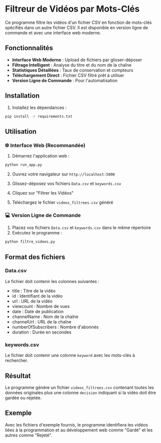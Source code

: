 # Filtreur de Vidéos par Mots-Clés

Ce programme filtre les vidéos d'un fichier CSV en fonction de mots-clés spécifiés dans un autre fichier CSV. Il est disponible en version ligne de commande et avec une interface web moderne.

## Fonctionnalités

- **Interface Web Moderne** : Upload de fichiers par glisser-déposer
- **Filtrage Intelligent** : Analyse du titre et du nom de la chaîne
- **Statistiques Détaillées** : Taux de conservation et compteurs
- **Téléchargement Direct** : Fichier CSV filtré prêt à utiliser
- **Version Ligne de Commande** : Pour l'automatisation

## Installation

1. Installez les dépendances :
```bash
pip install -r requirements.txt
```

## Utilisation

### 🌐 Interface Web (Recommandée)

1. Démarrez l'application web :
```bash
python run_app.py
```

2. Ouvrez votre navigateur sur `http://localhost:5000`

3. Glissez-déposez vos fichiers `Data.csv` et `keywords.csv`

4. Cliquez sur "Filtrer les Vidéos"

5. Téléchargez le fichier `videos_filtrees.csv` généré

### 💻 Version Ligne de Commande

1. Placez vos fichiers `Data.csv` et `keywords.csv` dans le même répertoire
2. Exécutez le programme :
```bash
python filtre_videos.py
```

## Format des fichiers

### Data.csv
Le fichier doit contenir les colonnes suivantes :
- title : Titre de la vidéo
- id : Identifiant de la vidéo
- url : URL de la vidéo
- viewcount : Nombre de vues
- date : Date de publication
- channelName : Nom de la chaîne
- channelUrl : URL de la chaîne
- numberOfSubscribers : Nombre d'abonnés
- duration : Durée en secondes

### keywords.csv
Le fichier doit contenir une colonne `keyword` avec les mots-clés à rechercher.

## Résultat

Le programme génère un fichier `videos_filtrees.csv` contenant toutes les données originales plus une colonne `decision` indiquant si la vidéo doit être gardée ou rejetée.

## Exemple

Avec les fichiers d'exemple fournis, le programme identifiera les vidéos liées à la programmation et au développement web comme "Gardé" et les autres comme "Rejeté".
